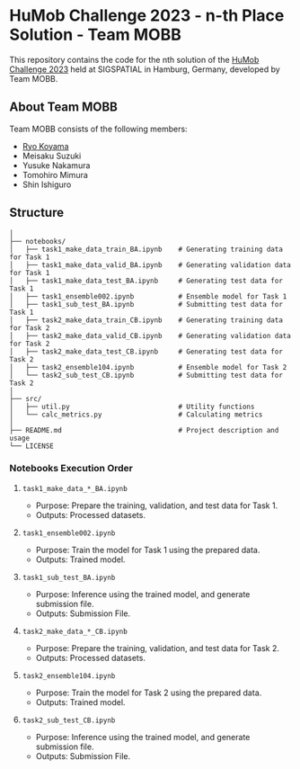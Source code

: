 # HuMob Challenge 2023 - n-th Place Solution - Team MOBB
This repository contains the code for the nth solution of the [HuMob Challenge 2023](https://connection.mit.edu/humob-challenge-2023) held at SIGSPATIAL in Hamburg, Germany,
developed by Team MOBB.

## About Team MOBB
Team MOBB consists of the following members: 
- [Ryo Koyama](https://www.linkedin.com/in/ryo-koyama-b06a55187/)
- Meisaku Suzuki
- Yusuke Nakamura
- Tomohiro Mimura
- Shin Ishiguro

## Structure
```
│
├── notebooks/
│   ├── task1_make_data_train_BA.ipynb    # Generating training data for Task 1
│   ├── task1_make_data_valid_BA.ipynb    # Generating validation data for Task 1
│   ├── task1_make_data_test_BA.ipynb     # Generating test data for Task 1
│   ├── task1_ensemble002.ipynb           # Ensemble model for Task 1
│   ├── task1_sub_test_BA.ipynb           # Submitting test data for Task 1
│   ├── task2_make_data_train_CB.ipynb    # Generating training data for Task 2
│   ├── task2_make_data_valid_CB.ipynb    # Generating validation data for Task 2
│   ├── task2_make_data_test_CB.ipynb     # Generating test data for Task 2
│   ├── task2_ensemble104.ipynb           # Ensemble model for Task 2
│   └── task2_sub_test_CB.ipynb           # Submitting test data for Task 2
│
├── src/
│   ├── util.py                           # Utility functions
│   └── calc_metrics.py                   # Calculating metrics
│
├── README.md                             # Project description and usage
└── LICENSE  
```


### Notebooks Execution Order

1. `task1_make_data_*_BA.ipynb`
    - Purpose: Prepare the training, validation, and test data for Task 1.
    - Outputs: Processed datasets.

2. `task1_ensemble002.ipynb`
    - Purpose: Train the model for Task 1 using the prepared data.
    - Outputs: Trained model.

3. `task1_sub_test_BA.ipynb`
    - Purpose: Inference using the trained model, and generate submission file.
    - Outputs: Submission File.

4. `task2_make_data_*_CB.ipynb`
    - Purpose: Prepare the training, validation, and test data for Task 2.
    - Outputs: Processed datasets.

5. `task2_ensemble104.ipynb`
    - Purpose: Train the model for Task 2 using the prepared data.
    - Outputs: Trained model.

6. `task2_sub_test_CB.ipynb`
    - Purpose: Inference using the trained model, and generate submission file.
    - Outputs: Submission File.
